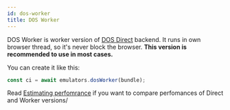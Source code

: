 ```yaml
---
id: dos-worker 
title: DOS Worker
---
```


DOS Worker is worker version of [DOS Direct](dos-direct.md) backend. It runs in own browser thread, so it's never 
block the browser. **This version is recommended to use in most cases.**

You can create it like this:
```js
const ci = await emulators.dosWorker(bundle);
```

Read [Estimating perfomrance](estimating-performance.md) if you want to compare perfomances of Direct and Worker versions/
